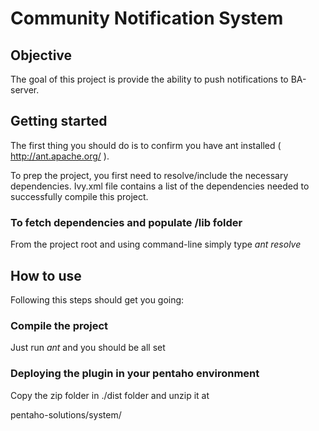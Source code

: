 Community Notification System
=============================

Objective
---------

The goal of this project is provide the ability to push notifications to BA-server.

Getting started
---------------

The first thing you should do is to confirm you have ant installed ( http://ant.apache.org/ ).

To prep the project, you first need to resolve/include the necessary dependencies.
Ivy.xml file contains a list of the dependencies needed to successfully compile this project.

### To fetch dependencies and populate /lib folder 

From the project root and using command-line simply type *ant resolve*


How to use
----------

Following this steps should get you going:

### Compile the project

Just run *ant* and you should be all set


### Deploying the plugin in your pentaho environment

Copy the zip folder in ./dist folder and unzip it at 

pentaho-solutions/system/


